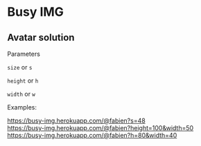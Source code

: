 # Busy IMG

## Avatar solution

Parameters

`size` or `s`

`height` or `h`

`width` or `w`

Examples: 

https://busy-img.herokuapp.com/@fabien?s=48  
https://busy-img.herokuapp.com/@fabien?height=100&width=50  
https://busy-img.herokuapp.com/@fabien?h=80&width=40  
